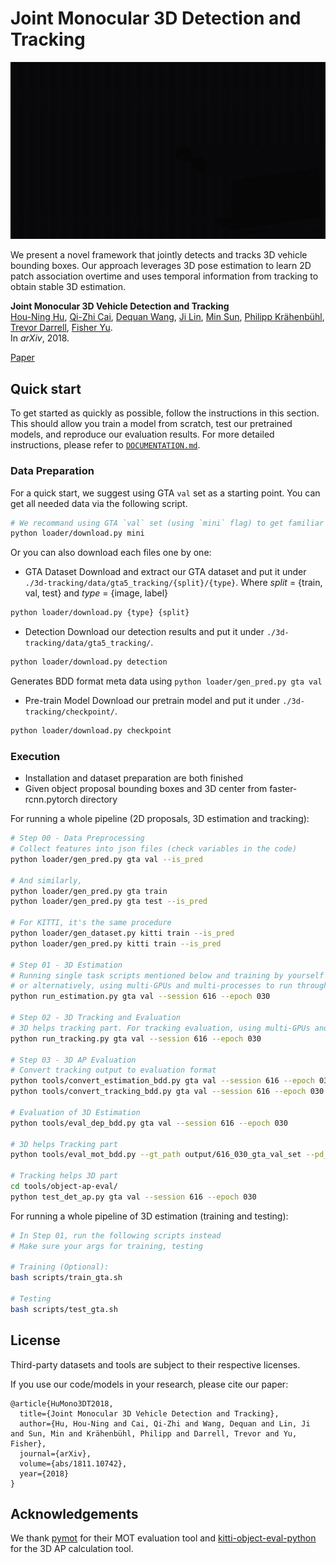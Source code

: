 # Joint Monocular 3D Detection and Tracking

![](../imgs/teaser.gif)

We present a novel framework that jointly detects and tracks 3D vehicle bounding boxes.
Our approach leverages 3D pose estimation to learn 2D patch association overtime and uses temporal information from tracking to
obtain stable 3D estimation.
<br/>

**Joint Monocular 3D Vehicle Detection and Tracking**
<br/>
[Hou-Ning Hu](https://eborboihuc.github.io/), 
[Qi-Zhi Cai](https://www.linkedin.com/in/qi-zhi-cai-7130a4155), 
[Dequan Wang](https://dequan.wang/), 
[Ji Lin](http://linji.me/), 
[Min Sun](https://aliensunmin.github.io/), 
[Philipp Krähenbühl](https://www.philkr.net/), 
[Trevor Darrell](https://people.eecs.berkeley.edu/~trevor/), 
[Fisher Yu](https://www.yf.io/).
<br/>
In *arXiv*, 2018.

[Paper](https://arxiv.org/abs/1811.10742)


## Quick start
To get started as quickly as possible, follow the instructions in this section. 
This should allow you train a model from scratch, test our pretrained models, and reproduce our evaluation results.
For more detailed instructions, please refer to [`DOCUMENTATION.md`](DOCUMENTATION.md).

### Data Preparation

For a quick start, we suggest using GTA `val` set as a starting point. You can get all needed data via the following script.

```bash
# We recommand using GTA `val` set (using `mini` flag) to get familiar with the data pipeline first, then using `all` flag to obtain all the data
python loader/download.py mini
```

Or you can also download each files one by one:

- GTA Dataset
Download and extract our GTA dataset and put it under `./3d-tracking/data/gta5_tracking/{split}/{type}`.
Where _split_ = {train, val, test} and _type_ = {image, label}
```bash
python loader/download.py {type} {split}
```

- Detection
Download our detection results and put it under `./3d-tracking/data/gta5_tracking/`.
```bash
python loader/download.py detection
```
Generates BDD format meta data using `python loader/gen_pred.py gta val`

- Pre-train Model
Download our pretrain model and put it under `./3d-tracking/checkpoint/`.
```bash
python loader/download.py checkpoint
```

### Execution

- Installation and dataset preparation are both finished
- Given object proposal bounding boxes and 3D center from faster-rcnn.pytorch directory

For running a whole pipeline (2D proposals, 3D estimation and tracking):
```bash
# Step 00 - Data Preprocessing
# Collect features into json files (check variables in the code)
python loader/gen_pred.py gta val --is_pred

# And similarly,
python loader/gen_pred.py gta train
python loader/gen_pred.py gta test --is_pred

# For KITTI, it's the same procedure
python loader/gen_dataset.py kitti train --is_pred
python loader/gen_pred.py kitti train --is_pred

# Step 01 - 3D Estimation
# Running single task scripts mentioned below and training by yourself
# or alternatively, using multi-GPUs and multi-processes to run through all 100 sequences
python run_estimation.py gta val --session 616 --epoch 030

# Step 02 - 3D Tracking and Evaluation
# 3D helps tracking part. For tracking evaluation, using multi-GPUs and multi-processes to run through all 100 sequences
python run_tracking.py gta val --session 616 --epoch 030

# Step 03 - 3D AP Evaluation
# Convert tracking output to evaluation format
python tools/convert_estimation_bdd.py gta val --session 616 --epoch 030
python tools/convert_tracking_bdd.py gta val --session 616 --epoch 030

# Evaluation of 3D Estimation
python tools/eval_dep_bdd.py gta val --session 616 --epoch 030

# 3D helps Tracking part
python tools/eval_mot_bdd.py --gt_path output/616_030_gta_val_set --pd_path output/616_030_gta_val_set/kf3doccdeep_age20_aff0.1_hit0_100m_803

# Tracking helps 3D part
cd tools/object-ap-eval/
python test_det_ap.py gta val --session 616 --epoch 030
```


For running a whole pipeline of 3D estimation (training and testing):
```bash
# In Step 01, run the following scripts instead
# Make sure your args for training, testing

# Training (Optional):
bash scripts/train_gta.sh

# Testing
bash scripts/test_gta.sh
```

## License
Third-party datasets and tools are subject to their respective licenses.

If you use our code/models in your research, please cite our paper:
```
@article{HuMono3DT2018,
  title={Joint Monocular 3D Vehicle Detection and Tracking},
  author={Hu, Hou-Ning and Cai, Qi-Zhi and Wang, Dequan and Lin, Ji and Sun, Min and Krähenbühl, Philipp and Darrell, Trevor and Yu, Fisher},
  journal={arXiv},
  volume={abs/1811.10742},
  year={2018}
}
```

## Acknowledgements
We thank [pymot](https://github.com/Videmo/pymot) for their MOT evaluation tool and [kitti-object-eval-python](https://github.com/traveller59/kitti-object-eval-python) for the 3D AP calculation tool.

